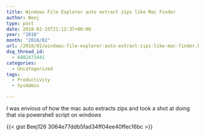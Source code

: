 ```yaml
---
title: Windows File Explorer auto extract zips like Mac Finder
author: Beej
type: post
date: 2018-02-15T21:12:37+00:00
year: "2018"
month: "2018/02"
url: /2018/02/windows-file-explorer-auto-extract-zips-like-mac-finder.html
dsq_thread_id:
  - 6482473441
categories:
  - Uncategorized
tags:
  - Productivity
  - SysAdmin

---
```

I was envious of how the mac auto extracts zips and took a shot at doing that via powershell script on windows
<!--more-->

{{< gist Beej126 3064e77ddb5fad34ff04ee40ffec16bc >}}
